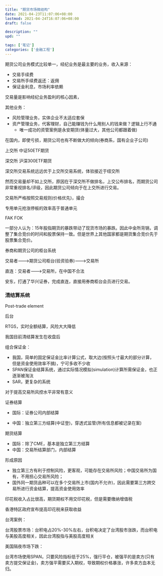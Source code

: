 ```yaml
---
title: "期货市场微结构"
date: 2021-04-23T11:07:06+08:00
lastmod: 2021-04-24T16:07:06+08:00
draft: false

description: ""
upd: ""

tags: ['笔记']
categories: ['金融工程']
---
```


期货公司业务模式比较单一，经纪业务是最主要的业务，收入来源：

- 交易手续费
- 交易所手续费返还：返佣
- 保证金利息，市场利率依赖

交易量是影响经纪业务盈利的核心因素，

其他业务：

- 风险管理业务，实体企业不太适应套保
- 资产管理业务，代客理财，自己能赚钱为什么用别人的钱来做？逻辑上行不通
    - 唯一成功的资管案例是永安期货(体量过大，其他公司都跟着做)



在国内，即使亏损，期货公司也有不断做大的倾向(券商系，国有企业子公司)

上交所 中证50ETF期货



深交所 沪深300ETF期货

深交所交易系统远远优于上交所交易系统，体验接近于纽交所

然而交易量却不如上交所，原因在于深交所不做排名，上交公布排名，而期货公司非常重视排名/评级，因此期货公司倾向于在上交所进行交易。



交易所严格按照交易规则(价格优先)，撮合

专用单元抢涨停板的效率高于普通单元



FAK FOK



一部分人认为：15年股指期货的暴跌带动了现货市场的暴跌。因此中金所背锅，调整了集合竞价的时间和股票保持一致。但是世界上其他国家都是期货集合竞价先于股票集合竞价。



券商和期货公司的柜台系统



交易者--->期货公司柜台(验资验券)--->交易所

直连：交易者--->交易所，在中国不合法

安东，打通了华兴证券，完成直连，直接用券商柜台会员进行交易。



### 清结算系统

Post-trade element

后台

RTGS，实时全额结算，风险大大降低

我国目前清结算发生在收盘后



组合保证金：

- 我国，简单的固定保证金比率计算公式，取大边(按照头寸最大的部分计算，但是资金使用效率不搞)，宁可多收不少收
- SPAN保证金结算系统，通过实际情况模拟(simulation)计算所需保证金，也正逐渐被淘汰
- SAR，更复杂的系统

对于提高交易所风控水平非常有意义



证券结算

- 国际：证券公司内部结算

- 中国：独立第三方结算(中证登)，穿透式监管(所有信息都被记录在案)

期货结算

- 国际：除了CME，基本是独立第三方结算
- 中国：交易所结算部门，内部结算

形成原因

- 独立第三方有利于控制风险，更客观，可能存在交易所风险；中国交易所为国有，不用担心交易所风险；
- 国外同一期货品种可以在多个交易所上市(国内不允许)，因此需要第三方跨交易所进行资金结算，提高资金使用效率



印花税收入占比很高，期货期权不用交印花税，但是需要缴纳增值税

香港特区政府宣布提高印花税来获取收益



台湾案例：

台湾股票市场：台积电占20%-30%左右，台积电决定了台湾股市涨跌，而台积电与美股高度相关，因此台湾股指与美股高度相关

美国隔夜市场下跌：

台湾市场使用SPAN，只要风险指标低于25%，强行平仓，被强平的是卖方(只有卖方提交保证金)，卖方强平需要买入期权，导致期权价格暴涨，许多卖方血本无归。





